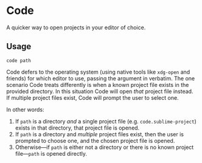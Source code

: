 # Code

A quicker way to open projects in your editor of choice.

## Usage

```
code path
```

Code defers to the operating system (using native tools like `xdg-open` and
friends) for which editor to use, passing the argument in verbatim. The one
scenario Code treats differently is when a known project file exists in the
provided directory. In this situation Code will open _that_ project file
instead. If multiple project files exist, Code will prompt the user to select
one.

In other words:

1. If `path` is a directory _and_ a single project file (e.g.
`code.sublime-project`) exists in that directory, that project file is opened.
1. If `path` is a directory and _multiple_ project files exist, then the user
is prompted to choose one, and the chosen project file is opened.
1. Otherwise—if `path` is either not a directory or there is no known project
file—`path` is opened directly.
